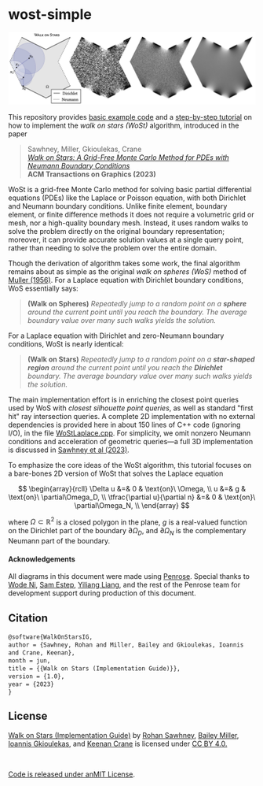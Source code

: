 # wost-simple

![Walk on Stars](WoSt-simple.jpg)

This repository provides [basic example code](code/WoStLaplace.cpp) and a [step-by-step tutorial](WoSt-tutorial.pdf) on how to implement the _walk on stars (WoSt)_ algorithm, introduced in the paper

> Sawhney, Miller, Gkioulekas, Crane  
> [_Walk on Stars: A Grid-Free Monte Carlo Method for PDEs with Neumann Boundary Conditions_](https://www.cs.cmu.edu/~kmcrane/Projects/WalkOnStars/index.html)  
> **ACM Transactions on Graphics (2023)**

WoSt is a grid-free Monte Carlo method for solving basic partial differential equations (PDEs) like the Laplace or Poisson equation, with both Dirichlet and Neumann boundary conditions.  Unlike finite element, boundary element, or finite difference methods it does not require a volumetric grid or mesh, nor a high-quality boundary mesh.  Instead, it uses random walks to solve the problem directly on the original boundary representation; moreover, it can provide accurate solution values at a single query point, rather than needing to solve the problem over the entire domain.

Though the derivation of algorithm takes some work, the final algorithm remains about as simple as the original _walk on spheres (WoS)_ method of [Muller (1956)](https://doi.org/10.1214%2Faoms%2F1177728169).  For a Laplace equation with Dirichlet boundary conditions, WoS essentially says:

> **(Walk on Spheres)** _Repeatedly jump to a random point on a **sphere** around the current point until you reach the boundary.  The average boundary value over many such walks yields the solution._

For a Laplace equation with Dirichlet and zero-Neumann boundary conditions, WoSt is nearly identical:

> **(Walk on Stars)** _Repeatedly jump to a random point on a **star-shaped region** around the current point until you reach the **Dirichlet** boundary.  The average boundary value over many such walks yields the solution._

The main implementation effort is in enriching the closest point queries used by WoS with _closest silhouette point queries_, as well as standard "first hit" ray intersection queries.  A complete 2D implementation with no external dependencies is provided here in about 150 lines of C++ code (ignoring I/O), in the file [WoStLaplace.cpp](code/WoStLaplace.cpp).  For simplicity, we omit nonzero Neumann conditions and acceleration of geometric queries—a full 3D implementation is discussed in [Sawhney et al (2023)](https://www.cs.cmu.edu/~kmcrane/Projects/WalkOnStars/index.html).

To emphasize the core ideas of the WoSt algorithm, this tutorial focuses on a bare-bones 2D version of WoSt that solves the Laplace equation

$$
   \begin{array}{rcll}
      \Delta u &=& 0 & \text{on}\ \Omega, \\
             u &=& g & \text{on}\ \partial\Omega_D, \\
             \tfrac{\partial u}{\partial n} &=& 0 & \text{on}\ \partial\Omega_N, \\
   \end{array}
$$

where $\Omega \subset \mathbb{R}^2$ is a closed polygon in the plane, $g$ is a real-valued function on the Dirichlet part of the boundary $\partial\Omega_D$, and $\partial\Omega_N$ is the complementary Neumann part of the boundary.  

#### Acknowledgements

All diagrams in this document were made using [Penrose](https://github.com/penrose/penrose).  Special thanks to [Wode Ni](https://github.com/wodeni), [Sam Estep](https://github.com/samestep), [Yiliang Liang](https://github.com/liangyiliang), and the rest of the Penrose team for development support during production of this document.

## Citation

```
@software{WalkOnStarsIG,
author = {Sawhney, Rohan and Miller, Bailey and Gkioulekas, Ioannis and Crane, Keenan},
month = jun,
title = {{Walk on Stars (Implementation Guide)}},
version = {1.0},
year = {2023}
}
```

## License

<p xmlns:cc="http://creativecommons.org/ns#" xmlns:dct="http://purl.org/dc/terms/"><a property="dct:title" rel="cc:attributionURL" href="https://github.com/GeometryCollective/wost-simple">Walk on Stars (Implementation Guide)</a> by <a xmlns:cc="http://creativecommons.org/ns#" href="http://rohansawhney.io/" property="cc:attributionName" rel="cc:attributionURL">Rohan Sawhney</a>, 
<a xmlns:cc="http://creativecommons.org/ns#" href="https://www.bailey-miller.com/" property="cc:attributionName" rel="cc:attributionURL">Bailey Miller</a>, 
<a xmlns:cc="http://creativecommons.org/ns#" href="https://www.cs.cmu.edu/~igkioule/" property="cc:attributionName" rel="cc:attributionURL">Ioannis Gkioulekas</a>, and
<a xmlns:cc="http://creativecommons.org/ns#" href="http://www.cs.cmu.edu/~kmcrane/" property="cc:attributionName" rel="cc:attributionURL">Keenan Crane</a> is licensed under <a href="http://creativecommons.org/licenses/by/4.0/?ref=chooser-v1" target="_blank" rel="license noopener noreferrer" style="display:inline-block;">CC BY 4.0.</p>

Code is released under an [MIT License](LICENSE).


